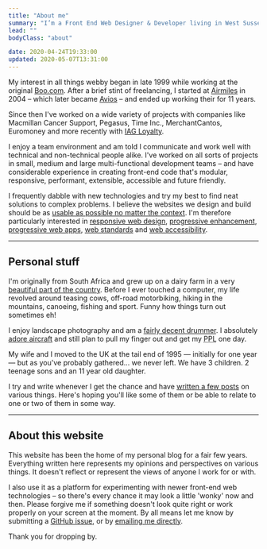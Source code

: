 ```yaml
---
title: "About me"
summary: "I’m a Front End Web Designer & Developer living in West Sussex, England and have been helping people build & enhance their websites since 2003."
lead: ""
bodyClass: "about"

date: 2020-04-24T19:33:00
updated: 2020-05-07T13:31:00
---
```


My interest in all things webby began in late 1999 while working at the original [Boo.com][1]. After a brief stint of freelancing, I started at [Airmiles][2] in 2004 – which later became [Avios][3] – and ended up working their for 11 years.

Since then I've worked on a wide variety of projects with companies like Macmillan Cancer Support, Pegasus, Time Inc., MerchantCantos, Euromoney and more recently with [IAG Loyalty][3].

I enjoy a team environment and am told I communicate and work well with technical and non-technical people alike. I've worked on all sorts of projects in small, medium and large multi-functional development teams – and have considerable experience in creating front-end code that's modular, responsive, performant, extensible, accessible and future friendly.

I frequently dabble with new technologies and try my best to find neat solutions to complex problems. I believe the websites we design and build should be as [usable as possible no matter the context][4]. I'm therefore particularly interested in [responsive web design][5], [progressive enhancement][6], [progressive web apps][7], [web standards][8] and [web accessibility][9].

---

## Personal stuff

I'm originally from South Africa and grew up on a dairy farm in a very [beautiful part of the country][10]. Before I ever touched a computer, my life revolved around teasing cows, off-road motorbiking, hiking in the mountains, canoeing, fishing and sport. Funny how things turn out sometimes eh!

I enjoy landscape photography and am a [fairly decent drummer][11]. I absolutely [adore aircraft][12] and still plan to pull my finger out and get my <abbr title="Private Pilots Licence">PPL</abbr> one day.

My wife and I moved to the UK at the tail end of 1995 &mdash; initially for one year &mdash; but as you've probably gathered&hellip; we never left. We have 3 children. 2 teenage sons and an 11 year old daughter.

I try and write whenever I get the chance and have [written a few posts][13] on various things. Here's hoping you'll like some of them or be able to relate to one or two of them in some way.

---

## About this website

This website has been the home of my personal blog for a fair few years. Everything written here represents my opinions and perspectives on various things. It doesn't reflect or represent the views of anyone I work for or with.

I also use it as a platform for experimenting with newer front-end web technologies – so there's every chance it may look a little 'wonky' now and then. Please forgive me if something doesn't look quite right or work properly on your screen at the moment. By all means let me know by submitting a [GitHub issue][14], or by [emailing me directly][15].

Thank you for dropping by.

[1]: https://en.wikipedia.org/wiki/Boo.com
[2]: https://en.wikipedia.org/wiki/Air_Miles
[3]: https://iagloyalty.com/
[4]: https://trentwalton.com/2014/03/10/device-agnostic/
[5]: https://alistapart.com/article/responsive-web-design
[6]: https://www.gov.uk/service-manual/technology/using-progressive-enhancement
[7]: https://julian.is/article/progressive-web-apps/
[8]: https://www.w3.org/standards/
[9]: https://www.w3.org/TR/WCAG20/
[10]: https://youtu.be/bGQbM3QfA5w
[11]: https://www.flickr.com/photos/60226997@N06/40548596663/
[12]: https://www.flickr.com/photos/60226997@N06/47530443441/
[13]: /writing
[14]: https://github.com/brootaylor/brootaylor-v2/issues
[15]: /contact
